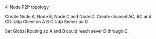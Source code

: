4-Node P2P topology

Create Node A, Node B, Node C and Node D. 
Create channel AC, BC and CD. 
Udp Client on A B C
Udp Server on D

Set Global Routing so A and B could reach sever D through C.
